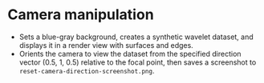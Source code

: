 # Camera manipulation

- Sets a blue-gray background, creates a synthetic wavelet dataset, and displays it in a render view with surfaces and edges.
- Orients the camera to view the dataset from the specified direction vector (0.5, 1, 0.5) relative to the focal point, then saves a screenshot to `reset-camera-direction-screenshot.png`.

